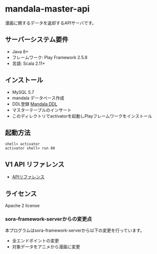 # mandala-master-api

漫画に関するデータを返却するAPIサーバです。


## サーバーシステム要件

* Java 8+
* フレームワーク: Play Framework 2.5.8
* 言語: Scala 2.11+


## インストール

* MySQL 5.7
* mandala データベース作成
* DDL登録 [Mandala DDL](https://github.com/manga-data-library/mandala-db-migration/tree/master/DDL)
* マスターテーブルのインサート
* このディレクトリでactivatorを起動しPlayフレームワークをインストール


## 起動方法

```
shell> activator
activator shell> run 80
```


## V1 API リファレンス

- [APIリファレンス](docs/api-reference.md)



## ライセンス

Apache 2 license

### sora-framework-serverからの変更点

本プログラムはsora-framework-serverから以下の変更を行っています。

- 全エンドポイントの変更
- 対象データをアニメから漫画に変更
